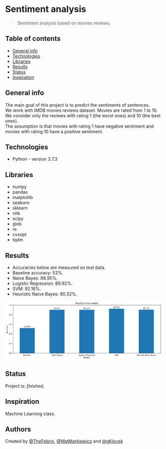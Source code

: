 # Sentiment analysis
> Sentiment analysis based on movies reviews.

## Table of contents
* [General info](#general-info)
* [Technologies](#technologies)
* [Libraries](#Libraries)
* [Results](#Results)
* [Status](#status)
* [Inspiration](#inspiration)

## General info
The main goal of this project is to predict the sentiments of sentences. <br>
We work with IMDB movies reviews dataset. Movies are rated from 1 to 10. We consider only the reviews with rating 1 (the worst ones) and 10 (the best ones). <br>
The assumption is that movies with rating 1 have negative sentiment and movies with rating 10 have a positive sentiment. <br>

## Technologies
* Python - version 3.7.3

## Libraries
* numpy
* pandas
* matplotlib
* seaborn
* sklearn
* nltk
* scipy
* glob
* re
* cvxopt
* tqdm

## Results
* Accuracies below are measured on test data.
* Baseline accuracy: 52%.
* Naive Bayes: 89.95%.
* Logistic Regression: 89.92%.
* SVM: 92.16%.
* Heuristic Naive Bayes: 90.32%.

![Example screenshot](./Images/res.png)

## Status
Project is: _finished_,

## Inspiration
Machine Learning class.

## Authors
Created by [@TheFebrin](https://github.com/TheFebrin), [@MatMarkiewicz](https://github.com/MatMarkiewicz) and [@gKlocek](https://github.com/gKlocek)
